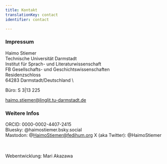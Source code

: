 ```yaml
---
title: Kontakt
translationKey: contact
identifier: contact

---
```


### Impressum

Haimo Stiemer \
Technische Universität Darmstadt \
Institut für Sprach- und Literaturwissenschaft \
FB Gesellschafts- und Geschichtswissenschaften \
Residenzschloss \
64283 Darmstadt/Deutschland \

Büro: S 3|13 225

haimo.stiemer@linglit.tu-darmstadt.de


### Weitere Infos

ORCID: 0000-0002-4407-2415 \
Bluesky: @haimostiemer.bsky.social \
Mastodon: @HaimoStiemer@fedihum.org
X (aka Twitter): @HaimoStiemer

\
\
Webentwicklung: Mari Akazawa